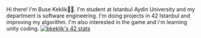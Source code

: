 Hi there! I'm Buse Keklik🖐🏻. I'm student at Istanbul Aydin University and my department is software engineering. I'm doing projects in 42 Istanbul and improving my algorithm. I'm also interested in the game and i'm learning unity coding.
[![bkeklik's 42 stats](https://badge42.vercel.app/api/v2/cl5n4c7tx013608ld0th7afn2/stats?cursusId=21&coalitionId=227)](https://github.com/JaeSeoKim/badge42)
